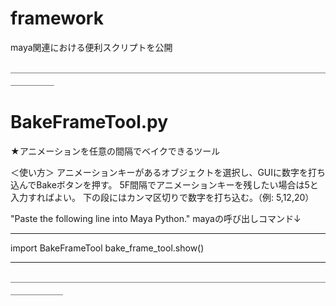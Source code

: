 # framework
maya関連における便利スクリプトを公開


＿＿＿＿＿＿＿＿＿＿＿＿＿＿＿＿＿＿＿＿＿＿＿＿＿＿＿＿＿＿＿＿＿＿＿＿＿＿＿＿＿

# BakeFrameTool.py
★アニメーションを任意の間隔でベイクできるツール

＜使い方＞
アニメーションキーがあるオブジェクトを選択し、GUIに数字を打ち込んでBakeボタンを押す。
5F間隔でアニメーションキーを残したい場合は5と入力すればよい。
下の段にはカンマ区切りで数字を打ち込む。（例: 5,12,20）

"Paste the following line into Maya Python."
mayaの呼び出しコマンド↓
_______________________
import BakeFrameTool
bake_frame_tool.show()
_______________________

＿＿＿＿＿＿＿＿＿＿＿＿＿＿＿＿＿＿＿＿＿＿＿＿＿＿＿＿＿＿＿＿＿＿＿＿＿＿＿＿＿＿
